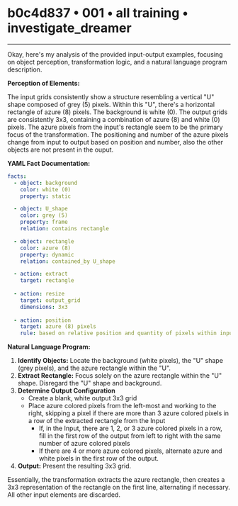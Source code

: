 # b0c4d837 • 001 • all training • investigate_dreamer

---
Okay, here's my analysis of the provided input-output examples, focusing on object perception, transformation logic, and a natural language program description.

**Perception of Elements:**

The input grids consistently show a structure resembling a vertical "U" shape composed of grey (5) pixels.  Within this "U", there's a horizontal rectangle of azure (8) pixels. The background is white (0). The output grids are consistently 3x3, containing a combination of azure (8) and white (0) pixels. The azure pixels from the input's rectangle seem to be the primary focus of the transformation. The positioning and number of the azure pixels change from input to output based on position and number, also the other objects are not present in the ouput.

**YAML Fact Documentation:**



```yaml
facts:
  - object: background
    color: white (0)
    property: static

  - object: U_shape
    color: grey (5)
    property: frame
    relation: contains rectangle

  - object: rectangle
    color: azure (8)
    property: dynamic
    relation: contained_by U_shape

  - action: extract
    target: rectangle
    
  - action: resize
    target: output_grid
    dimensions: 3x3
    
  - action: position
    target: azure (8) pixels
    rule: based on relative position and quantity of pixels within input
```



**Natural Language Program:**

1.  **Identify Objects:** Locate the background (white pixels), the "U" shape (grey pixels), and the azure rectangle within the "U".
2.  **Extract Rectangle:** Focus solely on the azure rectangle within the "U" shape. Disregard the "U" shape and background.
3. **Determine Output Configuration**
    * Create a blank, white output 3x3 grid
    * Place azure colored pixels from the left-most and working to the right, skipping a pixel if there are more than 3 azure colored pixels in a row of the extracted rectangle from the Input
        * If, in the Input, there are 1, 2, or 3 azure colored pixels in a row, fill in the first row of the output from left to right with the same number of azure colored pixels
        * If there are 4 or more azure colored pixels, alternate azure and white pixels in the first row of the output.
4.  **Output:** Present the resulting 3x3 grid.

Essentially, the transformation extracts the azure rectangle, then creates a 3x3 representation of the rectangle on the first line, alternating if necessary. All other input elements are discarded.

